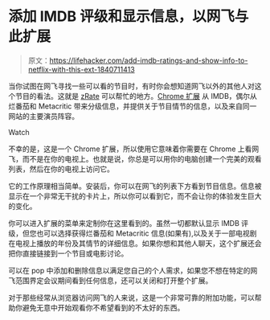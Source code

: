 # 添加 IMDB 评级和显示信息，以网飞与此扩展

> 原文：<https://lifehacker.com/add-imdb-ratings-and-show-info-to-netflix-with-this-ext-1840711413>

当你试图在网飞寻找一些可以看的节目时，有时你会想知道网飞以外的其他人对这个节目的看法。这就是 [zRate](https://www.zeeker.com/zRate/netflix) 可以帮忙的地方。[Chrome 扩展](https://chrome.google.com/webstore/detail/zrate-netflix-add-show-ra/eelcmdidihggbganloigjkefaahhhanj) 从 IMDB，偶尔从烂番茄和 Metacritic 带来分级信息，并提供关于节目情节的信息，以及来自同一网站的主要演员阵容。

Watch

不幸的是，这是一个 Chrome 扩展，所以使用它意味着你需要在 Chrome 上看网飞，而不是在你的电视上。也就是说，你总是可以用你的电脑创建一个完美的观看列表，然后在你的电视上访问它。

它的工作原理相当简单。安装后，你可以在网飞的列表下方看到节目信息。信息被显示在一个非常无干扰的卡片上，所以你可以看到它，而不会让你的体验发生巨大的变化。

你可以进入扩展的菜单来定制你在这里看到的。虽然一切都默认显示 IMDB 评级，但您也可以选择获得烂番茄和 Metacritic 信息(如果有),以及关于一部电视剧在电视上播放的年份及其情节的详细信息。如果你想和其他人聊天，这个扩展还会把你直接链接到一个节目或电影讨论。

可以在 pop 中添加和删除信息以满足您自己的个人需求，如果您不想在特定的网飞范围界定会议期间看到任何信息，还可以关闭和打开整个扩展。

对于那些经常从浏览器访问网飞的人来说，这是一个非常可靠的附加功能，可以帮助你避免无意中开始观看你不希望看到的不太好的东西。